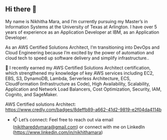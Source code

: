 ## Hi there 👋

My name is Nikhitha Mara, and I’m currently pursuing my Master’s in Information Systems at the University of Texas at Arlington. I have over 5 years of experience as an Application Developer at IBM, as an Application Developer.

As an AWS Certified Solutions Architect, I’m transitioning into DevOps and Cloud Engineering because I’m excited by the power of automation and cloud tech to speed up software delivery and simplify infrastructure..

🌱 I recently earned my AWS Certified Solutions Architect certification, which strengthened my knowledge of key AWS services including EC2, EBS, S3, DynamoDB, Lambda, Serverless Architecture, ECS, CloudFormation (Infrastructure as Code), High Availability, Scalability, Application and Network Load Balancers, Cost Optimization, Security, IAM, Cognito, and SageMaker.

AWS Certified solutions Architect: https://www.credly.com/badges/8deffb89-a662-41d2-9819-e2f04da4114b
  
- 📫 Let’s connect:
   Feel free to reach out via email (nikithareddymara@gmail.com) or connect with me on LinkedIn (https://www.linkedin.com/in/nikhithamara)
